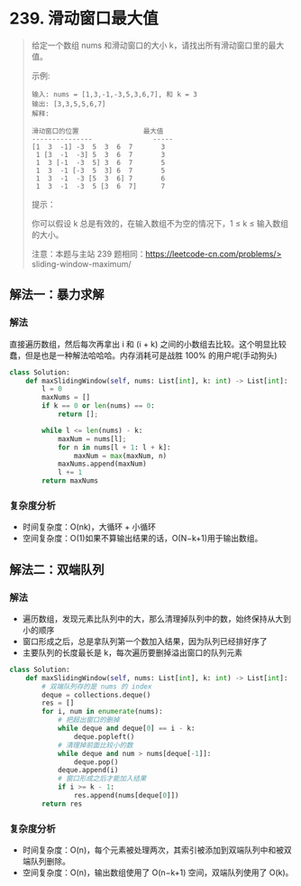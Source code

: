 # 239. 滑动窗口最大值

> 给定一个数组 nums 和滑动窗口的大小 k，请找出所有滑动窗口里的最大值。
> 
> 示例:
> ```
> 输入: nums = [1,3,-1,-3,5,3,6,7], 和 k = 3
> 输出: [3,3,5,5,6,7] 
> 解释: 
> 
> 滑动窗口的位置                最大值
> ---------------               -----
> [1  3  -1] -3  5  3  6  7       3
>  1 [3  -1  -3] 5  3  6  7       3
>  1  3 [-1  -3  5] 3  6  7       5
>  1  3  -1 [-3  5  3] 6  7       5
>  1  3  -1  -3 [5  3  6] 7       6
>  1  3  -1  -3  5 [3  6  7]      7
> ```
> 
> 提示：
> 
> 你可以假设 k 总是有效的，在输入数组不为空的情况下，1 ≤ k ≤ 输入数组的大小。
> 
> 注意：本题与主站 239 题相同：https://leetcode-cn.com/problems/> sliding-window-maximum/

## 解法一：暴力求解
### 解法
直接遍历数组，然后每次再拿出 i 和 (i + k) 之间的小数组去比较。这个明显比较蠢，但是也是一种解法哈哈哈。内存消耗可是战胜 100% 的用户呢(手动狗头)
```python
class Solution:
    def maxSlidingWindow(self, nums: List[int], k: int) -> List[int]:
        l = 0
        maxNums = []
        if k == 0 or len(nums) == 0:
            return [];

        while l <= len(nums) - k:
            maxNum = nums[l];
            for n in nums[l + 1: l + k]:
                maxNum = max(maxNum, n)
            maxNums.append(maxNum)
            l += 1
        return maxNums
```
### 复杂度分析
- 时间复杂度：O(nk)，大循环 + 小循环
- 空间复杂度：O(1)如果不算输出结果的话，O(N−k+1)用于输出数组。

## 解法二：双端队列
### 解法
- 遍历数组，发现元素比队列中的大，那么清理掉队列中的数，始终保持从大到小的顺序
- 窗口形成之后，总是拿队列第一个数加入结果，因为队列已经排好序了
- 主要队列的长度最长是 k，每次遍历要删掉溢出窗口的队列元素

``` python
class Solution:
    def maxSlidingWindow(self, nums: List[int], k: int) -> List[int]:
        # 双端队列存的是 nums 的 index
        deque = collections.deque()
        res = []
        for i, num in enumerate(nums):
            # 把超出窗口的删掉 
            while deque and deque[0] == i - k: 
                deque.popleft()
            # 清理掉前面比较小的数
            while deque and num > nums[deque[-1]]:
                deque.pop() 
            deque.append(i)
            # 窗口形成之后才能加入结果
            if i >= k - 1: 
                res.append(nums[deque[0]])
        return res
```

### 复杂度分析
- 时间复杂度：O(n)，每个元素被处理两次，其索引被添加到双端队列中和被双端队列删除。
- 空间复杂度：O(n)，输出数组使用了 O(n−k+1) 空间，双端队列使用了 O(k)。